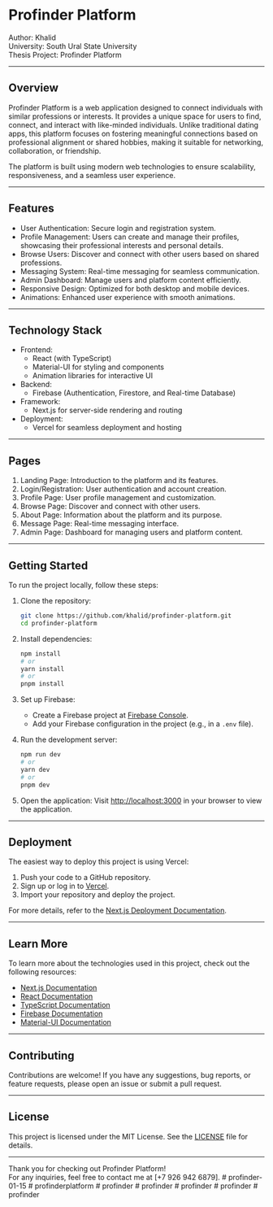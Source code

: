 # Profinder Platform

Author: Khalid  
University: South Ural State University  
Thesis Project: Profinder Platform

---

## Overview

Profinder Platform is a web application designed to connect individuals with similar professions or interests. It provides a unique space for users to find, connect, and interact with like-minded individuals. Unlike traditional dating apps, this platform focuses on fostering meaningful connections based on professional alignment or shared hobbies, making it suitable for networking, collaboration, or friendship.

The platform is built using modern web technologies to ensure scalability, responsiveness, and a seamless user experience.

---

## Features

- User Authentication: Secure login and registration system.
- Profile Management: Users can create and manage their profiles, showcasing their professional interests and personal details.
- Browse Users: Discover and connect with other users based on shared professions.
- Messaging System: Real-time messaging for seamless communication.
- Admin Dashboard: Manage users and platform content efficiently.
- Responsive Design: Optimized for both desktop and mobile devices.
- Animations: Enhanced user experience with smooth animations.

---

## Technology Stack

- Frontend:
  - React (with TypeScript)
  - Material-UI for styling and components
  - Animation libraries for interactive UI
- Backend:
  - Firebase (Authentication, Firestore, and Real-time Database)
- Framework:
  - Next.js for server-side rendering and routing
- Deployment:
  - Vercel for seamless deployment and hosting

---

## Pages

1. Landing Page: Introduction to the platform and its features.
2. Login/Registration: User authentication and account creation.
3. Profile Page: User profile management and customization.
4. Browse Page: Discover and connect with other users.
5. About Page: Information about the platform and its purpose.
6. Message Page: Real-time messaging interface.
7. Admin Page: Dashboard for managing users and platform content.

---

## Getting Started

To run the project locally, follow these steps:

1. Clone the repository:

   ```bash
   git clone https://github.com/khalid/profinder-platform.git
   cd profinder-platform
   ```

2. Install dependencies:

   ```bash
   npm install
   # or
   yarn install
   # or
   pnpm install
   ```

3. Set up Firebase:

   - Create a Firebase project at [Firebase Console](https://console.firebase.google.com/).
   - Add your Firebase configuration in the project (e.g., in a `.env` file).

4. Run the development server:

   ```bash
   npm run dev
   # or
   yarn dev
   # or
   pnpm dev
   ```

5. Open the application:
   Visit [http://localhost:3000](http://localhost:3000) in your browser to view the application.

---

## Deployment

The easiest way to deploy this project is using Vercel:

1. Push your code to a GitHub repository.
2. Sign up or log in to [Vercel](https://vercel.com/).
3. Import your repository and deploy the project.

For more details, refer to the [Next.js Deployment Documentation](https://nextjs.org/docs/app/building-your-application/deploying).

---

## Learn More

To learn more about the technologies used in this project, check out the following resources:

- [Next.js Documentation](https://nextjs.org/docs)
- [React Documentation](https://react.dev/)
- [TypeScript Documentation](https://www.typescriptlang.org/docs/)
- [Firebase Documentation](https://firebase.google.com/docs)
- [Material-UI Documentation](https://mui.com/material-ui/getting-started/)

---

## Contributing

Contributions are welcome! If you have any suggestions, bug reports, or feature requests, please open an issue or submit a pull request.

---

## License

This project is licensed under the MIT License. See the [LICENSE](LICENSE) file for details.

---

Thank you for checking out Profinder Platform!  
For any inquiries, feel free to contact me at [+7 926 942 6879].
#   p r o f i n d e r - 0 1 - 1 5  
 #   p r o f i n d e r p l a t f o r m  
 #   p r o f i n d e r  
 #   p r o f i n d e r  
 #   p r o f i n d e r  
 #   p r o f i n d e r  
 #   p r o f i n d e r  
 
